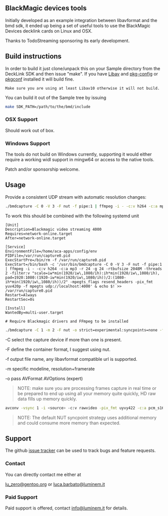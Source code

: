 ## BlackMagic devices tools

Initially developed as an example integration between libavformat and the
bmd sdk, it ended up being a set of useful tools to use the BlackMagic Devices
decklink cards on Linux and OSX.

Thanks to TodoStreaming sponsoring its early development.

## Build instructions

In order to build it just clone/unpack this on your Sample directory from the
DeckLink SDK and then issue "make". If you have [Libav][1] and [pkg-config][2] or
[pkgconf][3] installed it will build fine.

    Make sure you are using at least Libav10 otherwise it will not build.

You can build it out of the Sample tree by issuing

```sh
make SDK_PATH=/path/to/the/bmd/include
```

### OSX Support

Should work out of box.

### Windows Support

The tools do not build on Windows currently, supporting it would either
require a working widl support in mingw64 or access to the native tools.

Patch and/or sponsorship welcome.

## Usage

Provide a consistent UDP stream with automatic resolution changes:

```sh
./bmdcapture -C 0 -V 3 -F nut -f pipe:1 | ffmpeg -i - -c:v h264 -c:a mp3 -r 24 -g 24 -rtbufsize 2048M -threads 2 -filter:v "scale=iw*min(1920/iw\,1080/ih):ih*min(1920/iw\,1080/ih), pad=1920:1080:(1920-iw*min(1920/iw\,1080/ih))/2:(1080-ih*min(1920/iw\,1080/ih))/2" -mpegts_flags resend_headers -pix_fmt yuv420p -f mpegts udp://localhost:4000
```

To work this should be combined with the following systemd unit

```
[Unit]
Description=Blackmagic video streaming 4000
Requires=network-online.target
After=network-online.target

[Service]
EnvironmentFile=/home/aca-apps/config/env
PIDFile=/var/run/capture0.pid
ExecStartPre=/bin/rm -f /var/run/capture0.pid
ExecStart=/bin/bash -c '/usr/bin/bmdcapture -C 0 -V 3 -F nut -f pipe:1 | ffmpeg -i - -c:v h264 -c:a mp3 -r 24 -g 24 -rtbufsize 2048M -threads 2 -filter:v "scale=iw*min(1920/iw\,1080/ih):ih*min(1920/iw\,1080/ih), pad=1920:1080:(1920-iw*min(1920/iw\,1080/ih))/2:(1080-ih*min(1920/iw\,1080/ih))/2" -mpegts_flags resend_headers -pix_fmt yuv420p -f mpegts udp://localhost:4000' & echo $! >> /var/run/capture0.pid
Restart=Always
RestartSec=0s

[Install]
WantedBy=multi-user.target

# Require Blackmagic drivers and FFmpeg to be installed
```


```sh
./bmdcapture -C 1 -m 2 -F nut -o strict=experimental:syncpoints=none -f pipe:1 | avconv -vsync passthrough -y -i - <your options here>
```

-C select the capture device if more than one is present.

-F define the container format, I suggest using nut.

-f output file name, any libavformat compatible url is supported.

-m specific modeline, resolution+framerate

-o pass AVFormat AVOptions (expert)

> NOTE: make sure you are processing frames capture in real time or be
prepared to end up using all your memory quite quickly, HD raw data
fills up memory quickly.

```sh
avconv -vsync 1 -i <source> -c:v rawvideo -pix_fmt uyvy422 -c:a pcm_s16le -ar 48000 -f nut -f_strict experimental -syncpoints none - | ./bmdplay -f pipe:0
```

> NOTE: The default NUT syncpoint strategy uses additional memory and could
consume more memory than expected.


## Support

The github [issue tracker](https://github.com/lu-zero/bmdtools/issues) can
be used to track bugs and feature requests.

### Contact

You can directly contact me either at

lu_zero@gentoo.org or luca.barbato@luminem.it

### Paid Support

Paid support is offered, contact info@luminem.it for details.

[1]: http://libav.org
[2]: http://www.freedesktop.org/wiki/Software/pkg-config/
[3]: https://github.com/pkgconf/pkgconf
